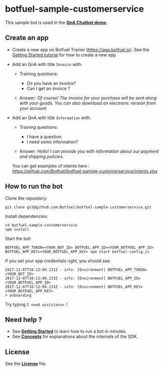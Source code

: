 # botfuel-sample-customerservice

This sample bot is used in the [**QnA Chatbot demo**](http://docs.botfuel.io/dialog/demos/qna-customer-service).

## Create an app

* Create a new app on Botfuel Trainer (https://app.botfuel.io). See the [Getting Started tutorial](https://docs.botfuel.io/platform/tutorials/getting-started) for how to create a new app.

* Add an QnA with title `Invoice` with:

  * Training questions:

    * Do you have an invoice?
    * Can I get an invoice ?

  * Answer: _Of course! The invoice for your purchase will be sent along with your goods. You can also download an electronic version from your account_

* Add an QnA with title `Information` with:

  * Training questions:

    * I have a question.
    * I need some information?

  * Answer: _Hello! I can provide you with information about our payment and shipping policies._

  You can get examples of intents here : https://github.com/Botfuel/botfuel-sample-customerservice/intents.xlsx

## How to run the bot

Clone the repository:

```shell
git clone git@github.com:Botfuel/botfuel-sample-customerservice.git
```

Install dependencies:

```shell
cd botfuel-sample-customerservice
npm install
```

Start the bot:

```shell
BOTFUEL_APP_TOKEN=<YOUR_BOT_ID> BOTFUEL_APP_ID=<YOUR_BOTFUEL_APP_ID> BOTFUEL_APP_KEY=<YOUR_BOTFUEL_APP_KEY> npm start botfuel-config.js
```

If you set your app credentials right, you should see:

```shell
2017-12-07T16:12:09.131Z - info: [Environment] BOTFUEL_APP_TOKEN=<YOUR_BOT_ID>
2017-12-07T16:12:09.133Z - info: [Environment] BOTFUEL_APP_ID=<YOUR_BOTFUEL_APP_ID>
2017-12-07T16:12:09.133Z - info: [Environment] BOTFUEL_APP_KEY=<YOUR_BOTFUEL_APP_KEY>
> onboarding
```

Try typing `I need assistance.`!

## Need help ?

* See [**Getting Started**](https://docs.botfuel.io/platform/tutorials/getting-started) to learn how to run a bot in minutes.
* See [**Concepts**](https://docs.botfuel.io/platform/concepts) for explanations about the internals of the SDK.

## License

See the [**License**](LICENSE.md) file.

